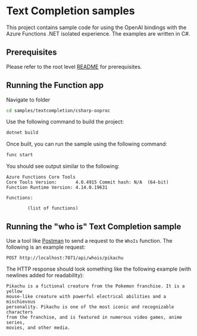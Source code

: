 # Text Completion samples

This project contains sample code for using the OpenAI bindings with the Azure Functions .NET isolated experience. The examples are written in C#.

## Prerequisites

Please refer to the root level [README](../../../README.md#requirements) for prerequisites.

## Running the Function app

Navigate to folder

```bash
cd samples/textcompletion/csharp-ooproc
```

Use the following command to build the project:

```bash
dotnet build
```

Once built, you can run the sample using the following command:

```bash
func start
```

You should see output similar to the following:

```text
Azure Functions Core Tools
Core Tools Version:       4.0.4915 Commit hash: N/A  (64-bit)
Function Runtime Version: 4.14.0.19631

Functions:

        (list of functions)
```

## Running the "who is" Text Completion sample

Use a tool like [Postman](https://www.postman.com/) to send a request to the `WhoIs` function. The following is an example request:

```http
POST http://localhost:7071/api/whois/pikachu
```

The HTTP response should look something like the following example (with newlines added for readability):

```text
Pikachu is a fictional creature from the Pokemon franchise. It is a yellow
mouse-like creature with powerful electrical abilities and a mischievous
personality. Pikachu is one of the most iconic and recognizable characters
from the franchise, and is featured in numerous video games, anime series,
movies, and other media.
```
